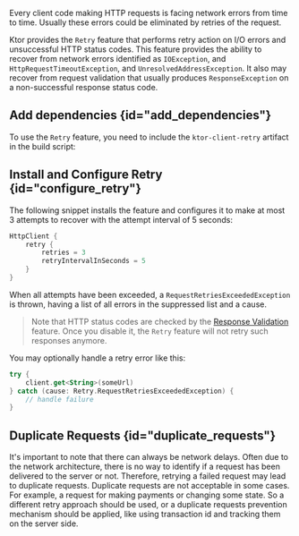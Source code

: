 [//]: # (title: Retrying failed requests)

Every client code making HTTP requests is facing network errors from time to time. Usually these errors could be eliminated by retries of the request. 

Ktor provides the `Retry` feature that performs retry action on I/O errors and unsuccessful HTTP status codes. This feature provides the ability to recover from network errors identified as `IOException`, and `HttpRequestTimeoutException`, and `UnresolvedAddressException`. It also may recover from request validation that usually produces `ResponseException` on a non-successful response status code.


## Add dependencies {id="add_dependencies"}
To use the `Retry` feature, you need to include the `ktor-client-retry` artifact in the build script:
<var name="artifact_name" value="ktor-client-retry"/>
<include src="lib.xml" include-id="add_ktor_artifact"/>


## Install and Configure Retry {id="configure_retry"}
The following snippet installs the feature and configures it to make at most 3 attempts to recover with the attempt interval of 5 seconds: 
```kotlin
HttpClient {
    retry {
        retries = 3
        retryIntervalInSeconds = 5
    }
}
```
When all attempts have been exceeded, a `RequestRetriesExceededException` is thrown, having a list of all errors in the suppressed list and a cause.

> Note that HTTP status codes are checked by the [Response Validation](response-validation.md) feature. Once you disable it, the `Retry` feature will not retry such responses anymore.

You may optionally handle a retry error like this:
```kotlin
try {
    client.get<String>(someUrl)
} catch (cause: Retry.RequestRetriesExceededException) {
    // handle failure
}
```

## Duplicate Requests {id="duplicate_requests"}

It's important to note that there can always be network delays. Often due to the network architecture, there is no way to identify if a request has been delivered to the server or not. Therefore, retrying a failed request may lead to duplicate requests. Duplicate requests are not acceptable in some cases. For example, a request for making payments or changing some state. So a different retry approach should be used, or a duplicate requests prevention mechanism should be applied, like using transaction id and tracking them on the server side.